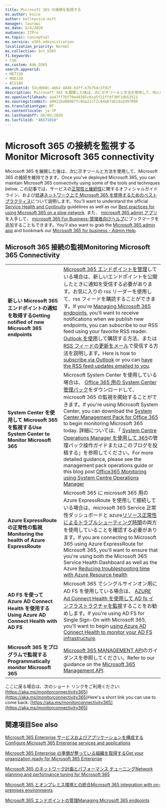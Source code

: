 ```yaml
---
title: Microsoft 365 の接続を監視する
ms.author: kvice
author: kelleyvice-msft
manager: laurawi
ms.date: 8/4/2020
audience: ITPro
ms.topic: conceptual
ms.service: o365-administration
localization_priority: Normal
ms.collection: Ent_O365
f1.keywords:
- CSH
ms.custom: Adm_O365
search.appverid:
- MET150
- MOE150
- BCS160
ms.assetid: 53cdb60c-a6b2-4848-b3ff-e7b75dc3fd1f
description: Microsoft 365 を展開した後は、次に示すツールと方法を使用して、Microsoft 365 の接続を維持できます。この記事では、サービスの正常性と継続性に関するオフィシャルガイドライン、および低速ネットワーク上で Microsoft 365 を使用するためのベストプラクティスについて説明します。
ms.openlocfilehash: aa47ff76f70e48285c6ca5f21ffdf30f1db52521
ms.sourcegitcommit: a9021ba0800ffc0da21cf2c4da67ab1da2d97099
ms.translationtype: MT
ms.contentlocale: ja-JP
ms.lasthandoff: 08/05/2020
ms.locfileid: "46571010"
---
```

# <a name="monitor-microsoft-365-connectivity"></a><span data-ttu-id="ee4cb-104">Microsoft 365 の接続を監視する</span><span class="sxs-lookup"><span data-stu-id="ee4cb-104">Monitor Microsoft 365 connectivity</span></span>

<span data-ttu-id="ee4cb-105">Microsoft 365 を展開した後は、次に示すツールと方法を使用して、Microsoft 365 の接続を維持できます。</span><span class="sxs-lookup"><span data-stu-id="ee4cb-105">Once you've deployed Microsoft 365, you can maintain Microsoft 365 connectivity using some of the tools and techniques below.</span></span> <span data-ttu-id="ee4cb-106">この記事では、サービスの[正常性と継続性](https://docs.microsoft.com/office365/servicedescriptions/office-365-platform-service-description/service-health-and-continuity)に関するオフィシャルガイドライン、および[低速ネットワーク上で Microsoft 365 を使用するためのベストプラクティス](https://support.office.com/article/fd16c8d2-4799-4c39-8fd7-045f06640166)について説明します。</span><span class="sxs-lookup"><span data-stu-id="ee4cb-106">You'll want to understand the official [Service Health and Continuity](https://docs.microsoft.com/office365/servicedescriptions/office-365-platform-service-description/service-health-and-continuity) guidelines as well as our [Best practices for using Microsoft 365 on a slow network](https://support.office.com/article/fd16c8d2-4799-4c39-8fd7-045f06640166).</span></span> <span data-ttu-id="ee4cb-107">また、 [microsoft 365 admin アプリ](https://blogs.office.com/2015/03/13/administer-on-the-go-with-the-updated-office-365-admin-app/)を入手して、 [microsoft 365 For Business-管理者向けヘルプ](https://support.office.com/article/17d3ff3f-3601-466e-b5a1-482b31cfb791)にブックマークを追加することもできます。</span><span class="sxs-lookup"><span data-stu-id="ee4cb-107">You'll also want to grab the [Microsoft 365 admin app](https://blogs.office.com/2015/03/13/administer-on-the-go-with-the-updated-office-365-admin-app/) and bookmark our [Microsoft 365 for business - Admin Help](https://support.office.com/article/17d3ff3f-3601-466e-b5a1-482b31cfb791).</span></span>
  
## <a name="monitoring-microsoft-365-connectivity"></a><span data-ttu-id="ee4cb-108">Microsoft 365 接続の監視</span><span class="sxs-lookup"><span data-stu-id="ee4cb-108">Monitoring Microsoft 365 Connectivity</span></span>

|||
|:-----|:-----|
|<span data-ttu-id="ee4cb-109">**新しい Microsoft 365 エンドポイントの通知を取得する**</span><span class="sxs-lookup"><span data-stu-id="ee4cb-109">**Getting notified of new Microsoft 365 endpoints**</span></span> <br/> |<span data-ttu-id="ee4cb-110">[Microsoft 365 エンドポイントを管理](https://support.office.com/article/99cab9d4-ef59-4207-9f2b-3728eb46bf9a)している場合は、新しいエンドポイントを公開したときに通知を受信する必要があります。お気に入りの rss リーダーを使用して、rss フィードを購読することができます。</span><span class="sxs-lookup"><span data-stu-id="ee4cb-110">If you're [Managing Microsoft 365 endpoints](https://support.office.com/article/99cab9d4-ef59-4207-9f2b-3728eb46bf9a), you'll want to receive notifications when we publish new endpoints, you can subscribe to our RSS feed using your favorite RSS reader.</span></span> <span data-ttu-id="ee4cb-111">[Outlook を使用](https://go.microsoft.com/fwlink/p/?LinkId=532416)して購読する方法、または[RSS フィードの更新をメール](https://go.microsoft.com/fwlink/p/?LinkId=532417)で受信する方法を説明します。</span><span class="sxs-lookup"><span data-stu-id="ee4cb-111">Here is how to [subscribe via Outlook](https://go.microsoft.com/fwlink/p/?LinkId=532416) or you can [have the RSS feed updates emailed to you](https://go.microsoft.com/fwlink/p/?LinkId=532417).</span></span>  <br/> |
|<span data-ttu-id="ee4cb-112">**System Center を使用して Microsoft 365 を監視する**</span><span class="sxs-lookup"><span data-stu-id="ee4cb-112">**Use System Center to Monitor Microsoft 365**</span></span> <br/> |<span data-ttu-id="ee4cb-113">Microsoft System Center を使用している場合は、 [Office 365 用の System Center 管理パック](https://www.microsoft.com/download/details.aspx?id=43708)をダウンロードして、microsoft 365 の監視を開始することができます。</span><span class="sxs-lookup"><span data-stu-id="ee4cb-113">If you're using Microsoft System Center, you can download the [System Center Management Pack for Office 365](https://www.microsoft.com/download/details.aspx?id=43708) to begin monitoring Microsoft 365 today.</span></span> <span data-ttu-id="ee4cb-114">詳細については、「 [System Centre Operations Manager を使用して 365](https://blogs.msdn.com/b/mvpawardprogram/archive/2015/07/08/office365-monitoring-using-system-centre-operations-manager.aspx)の管理パック操作ガイドまたはこのブログを投稿する」を参照してください。</span><span class="sxs-lookup"><span data-stu-id="ee4cb-114">For more detailed guidance, please see the management pack operations guide or this blog post [Office365 Monitoring using System Centre Operations Manager](https://blogs.msdn.com/b/mvpawardprogram/archive/2015/07/08/office365-monitoring-using-system-centre-operations-manager.aspx)</span></span> <br/> |
|<span data-ttu-id="ee4cb-115">**Azure ExpressRoute の正常性の監視**</span><span class="sxs-lookup"><span data-stu-id="ee4cb-115">**Monitoring the health of Azure ExpressRoute**</span></span> <br/> |<span data-ttu-id="ee4cb-116">Microsoft 365 に microsoft 365 用の Azure ExpressRoute を使用して接続している場合は、microsoft 365 Service 正常性ダッシュボードと azure[リソース正常性によるトラブルシューティング時間](https://azure.microsoft.com/blog/reduce-troubleshooting-time-with-azure-resource-health/)の両方を使用していることを確認する必要があります。</span><span class="sxs-lookup"><span data-stu-id="ee4cb-116">If you are connecting to Microsoft 365 using Azure ExpressRoute for Microsoft 365, you'll want to ensure that you're using both the Microsoft 365 Service Health Dashboard as well as the Azure [Reducing troubleshooting time with Azure Resource health](https://azure.microsoft.com/blog/reduce-troubleshooting-time-with-azure-resource-health/)</span></span> <br/> |
|<span data-ttu-id="ee4cb-117">**AD FS を使って Azure AD Connect Health を使用する**</span><span class="sxs-lookup"><span data-stu-id="ee4cb-117">**Using Azure AD Connect Health with AD FS**</span></span> <br/> |<span data-ttu-id="ee4cb-118">Microsoft 365 でシングルサインオン用に AD FS を使用している場合は、 [AZURE Ad Connect Health を使用して AD fs インフラストラクチャを監視](https://azure.microsoft.com/documentation/articles/active-directory-aadconnect-health-adfs/)することをお勧めします。</span><span class="sxs-lookup"><span data-stu-id="ee4cb-118">If you're using AD FS for Single Sign-On with Microsoft 365, you'll want to begin [using Azure AD Connect Health to monitor your AD FS infrastructure](https://azure.microsoft.com/documentation/articles/active-directory-aadconnect-health-adfs/).</span></span>  <br/> |
|<span data-ttu-id="ee4cb-119">**Microsoft 365 をプログラムで監視する**</span><span class="sxs-lookup"><span data-stu-id="ee4cb-119">**Programmatically monitor Microsoft 365**</span></span> <br/> |<span data-ttu-id="ee4cb-120">[Microsoft 365 MANAGEMENT API](https://docs.microsoft.com/office/office-365-management-api/office-365-management-apis-overview)のガイダンスを参照してください。</span><span class="sxs-lookup"><span data-stu-id="ee4cb-120">Refer to our guidance on the [Microsoft 365 Management API](https://docs.microsoft.com/office/office-365-management-api/office-365-management-apis-overview).</span></span>  <br/> |

<span data-ttu-id="ee4cb-121">ここに戻る場合は、次のショート リンクをご利用ください: [https://aka.ms/monitorconnectivity365](https://aka.ms/monitorconnectivity365)</span><span class="sxs-lookup"><span data-stu-id="ee4cb-121">Here's a short link you can use to come back: [https://aka.ms/monitorconnectivity365](https://aka.ms/monitorconnectivity365)</span></span>
  
## <a name="see-also"></a><span data-ttu-id="ee4cb-122">関連項目</span><span class="sxs-lookup"><span data-stu-id="ee4cb-122">See also</span></span>

[<span data-ttu-id="ee4cb-123">Microsoft 365 Enterprise サービスおよびアプリケーションを構成する</span><span class="sxs-lookup"><span data-stu-id="ee4cb-123">Configure Microsoft 365 Enterprise services and applications</span></span>](configure-services-and-applications.md)
  
[<span data-ttu-id="ee4cb-124">Microsoft 365 Enterprise の準備が整っている組織を取得する</span><span class="sxs-lookup"><span data-stu-id="ee4cb-124">Get your organization ready for Microsoft 365 Enterprise</span></span>](get-your-organization-ready-for-office-365.md)
  
[<span data-ttu-id="ee4cb-125">Microsoft 365 のネットワーク計画とパフォーマンス チューニング</span><span class="sxs-lookup"><span data-stu-id="ee4cb-125">Network planning and performance tuning for Microsoft 365</span></span>](network-planning-and-performance.md)
  
[<span data-ttu-id="ee4cb-126">Microsoft 365 とオンプレミス環境との統合</span><span class="sxs-lookup"><span data-stu-id="ee4cb-126">Microsoft 365 integration with on-premises environments</span></span>](office-365-integration.md)
  
[<span data-ttu-id="ee4cb-127">Microsoft 365 エンドポイントの管理</span><span class="sxs-lookup"><span data-stu-id="ee4cb-127">Managing Microsoft 365 endpoints</span></span>](managing-office-365-endpoints.md)
